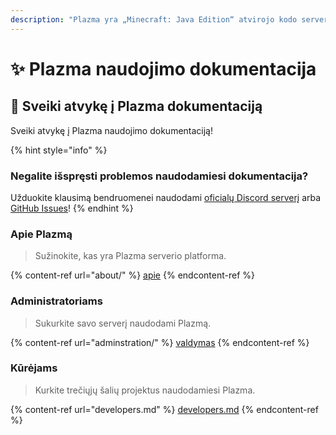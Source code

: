 ```yaml
---
description: "Plazma yra „Minecraft: Java Edition“ atvirojo kodo serverio platforma, papildyta eksperimentine popieriaus pagrindu atliktos optimizacijos ir įvairių žaidimo mechanikos pritaikymo galimybėmis."
---
```


# ✨ Plazma naudojimo dokumentacija

## 👋 Sveiki atvykę į Plazma dokumentaciją

Sveiki atvykę į Plazma naudojimo dokumentaciją!

{% hint style="info" %}

### Negalite išspręsti problemos naudodamiesi dokumentacija?

Užduokite klausimą bendruomenei naudodami [oficialų Discord serverį](https://discord.gg/MmfC52K8A8) arba [GitHub Issues](https://github.com/PlazmaMC/PlazmaBukkit/issues)!
{% endhint %}

### Apie Plazmą

> Sužinokite, kas yra Plazma serverio platforma.

{% content-ref url="about/" %}
[apie](about/)
{% endcontent-ref %}

### Administratoriams

> Sukurkite savo serverį naudodami Plazmą.

{% content-ref url="adminstration/" %}
[valdymas](adminstration/)
{% endcontent-ref %}

### Kūrėjams

> Kurkite trečiųjų šalių projektus naudodamiesi Plazma.

{% content-ref url="developers.md" %}
[developers.md](developers.md)
{% endcontent-ref %}
